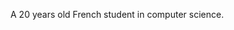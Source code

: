 A 20 years old French student in computer science.

<!---
VictorDelattre/VictorDelattre is a ✨ special ✨ repository because its `README.md` (this file) appears on your GitHub profile.
You can click the Preview link to take a look at your changes.
--->
